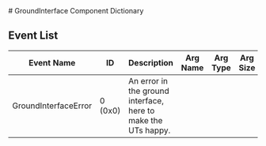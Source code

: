 <title>GroundInterface Component Dictionary</title>
# GroundInterface Component Dictionary



## Event List

|Event Name|ID|Description|Arg Name|Arg Type|Arg Size|Description
|---|---|---|---|---|---|---|
|GroundInterfaceError|0 (0x0)|An error in the ground interface, here to make the UTs happy.| | | | |
